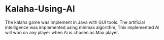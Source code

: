 # Kalaha-Using-AI
The kalaha game was implement in Java with GUI tools. The artificial intelligence was implemented using minmax algorithm, This implemented AI will won on any player when Ai is chosen as Max player.
